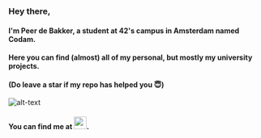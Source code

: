### Hey there,
#### I'm Peer de Bakker, a student at 42's campus in Amsterdam named Codam.
#### Here you can find (almost) all of my personal, but mostly my university projects.
#### (Do leave a star if my repo has helped you 😇)

![alt-text](https://emoji.gg/assets/emoji/9879_hackerman.gif)

#### You can find me at <a href="https://www.linkedin.com/in/peer-de-bakker-a5b866120/"><img src="https://icon-library.com/images/linked-in-icon-small/linked-in-icon-small-24.jpg" height="25" ></a>.
